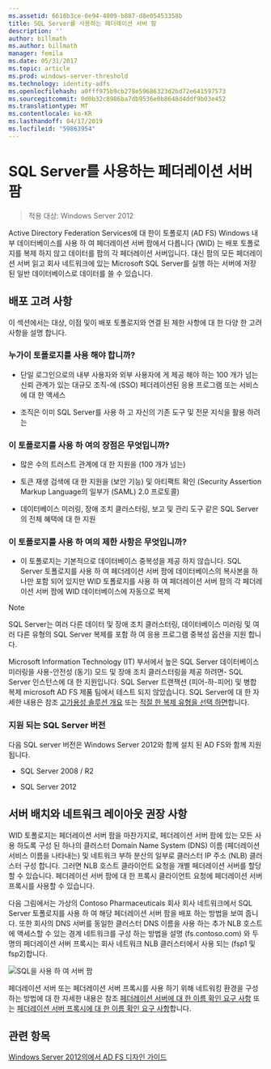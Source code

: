 ```yaml
---
ms.assetid: 6618b3ce-0e94-4009-b887-d8e05453358b
title: SQL Server를 사용하는 페더레이션 서버 팜
description: ''
author: billmath
ms.author: billmath
manager: femila
ms.date: 05/31/2017
ms.topic: article
ms.prod: windows-server-threshold
ms.technology: identity-adfs
ms.openlocfilehash: a0fff975b9cb278e59686323d2bd72e641597573
ms.sourcegitcommit: 0d0b32c8986ba7db9536e0b8648d4ddf9b03e452
ms.translationtype: MT
ms.contentlocale: ko-KR
ms.lasthandoff: 04/17/2019
ms.locfileid: "59863954"
---
```

# <a name="federation-server-farm-using-sql-server"></a>SQL Server를 사용하는 페더레이션 서버 팜

>적용 대상: Windows Server 2012

Active Directory Federation Services에 대 한이 토폴로지 \(AD FS\) Windows 내부 데이터베이스를 사용 하 여 페더레이션 서버 팜에서 다릅니다 \(WID\) 는 배포 토폴로지를 복제 하지 않고 데이터를 팜의 각 페더레이션 서버입니다. 대신 팜의 모든 페더레이션 서버 읽고 회사 네트워크에 있는 Microsoft SQL Server를 실행 하는 서버에 저장 된 일반 데이터베이스로 데이터를 쓸 수 있습니다.  
  
## <a name="deployment-considerations"></a>배포 고려 사항  
이 섹션에서는 대상, 이점 및이 배포 토폴로지와 연결 된 제한 사항에 대 한 다양 한 고려 사항을 설명 합니다.  
  
### <a name="who-should-use-this-topology"></a>누가이 토폴로지를 사용 해야 합니까?  
  
-   단일 로그인으로의 내부 사용자와 외부 사용자에 게 제공 해야 하는 100 개가 넘는 신뢰 관계가 있는 대규모 조직\-에 \(SSO\) 페더레이션된 응용 프로그램 또는 서비스에 대 한 액세스  
  
-   조직은 이미 SQL Server를 사용 하 고 자신의 기존 도구 및 전문 지식을 활용 하려는  
  
### <a name="what-are-the-benefits-of-using-this-topology"></a>이 토폴로지를 사용 하 여의 장점은 무엇입니까?  
  
-   많은 수의 트러스트 관계에 대 한 지원을 \(100 개가 넘는\)  
  
-   토큰 재생 검색에 대 한 지원을 \(보안 기능\) 및 아티팩트 확인 \(Security Assertion Markup Language의 일부가 \(SAML\) 2.0 프로토콜\)  
  
-   데이터베이스 미러링, 장애 조치 클러스터링, 보고 및 관리 도구 같은 SQL Server의 전체 혜택에 대 한 지원  
  
### <a name="what-are-the-limitations-of-using-this-topology"></a>이 토폴로지를 사용 하 여의 제한 사항은 무엇입니까?  
  
-   이 토폴로지는 기본적으로 데이터베이스 중복성을 제공 하지 않습니다. SQL Server 토폴로지를 사용 하 여 페더레이션 서버 팜에 데이터베이스의 복사본을 하나만 포함 되어 있지만 WID 토폴로지를 사용 하 여 페더레이션 서버 팜의 각 페더레이션 서버 팜에 WID 데이터베이스에 자동으로 복제  
  
> [!NOTE]  
> SQL Server는 여러 다른 데이터 및 장애 조치 클러스터링, 데이터베이스 미러링 및 여러 다른 유형의 SQL Server 복제를 포함 하 여 응용 프로그램 중복성 옵션을 지원 합니다.  
  
Microsoft Information Technology \(IT\) 부서에서 높은 SQL Server 데이터베이스 미러링을 사용\-안전성 \(동기\) 모드 및 장애 조치 클러스터링을 제공 하려면\- SQL Server 인스턴스에 대 한 지원입니다. SQL Server 트랜잭션 \(피어\-하\-피어\) 및 병합 복제 microsoft AD FS 제품 팀에서 테스트 되지 않았습니다. SQL Server에 대 한 자세한 내용은 참조 [고가용성 솔루션 개요](https://go.microsoft.com/fwlink/?LinkId=179853) 또는 [적절 한 복제 유형을 선택 하면](https://go.microsoft.com/fwlink/?LinkId=214648)합니다.  
  
### <a name="supported-sql-server-versions"></a>지원 되는 SQL Server 버전  
다음 SQL server 버전은 Windows Server 2012와 함께 설치 된 AD FS와 함께 지원 됩니다.  
  
-   SQL Server 2008 \/ R2  
  
-   SQL Server 2012  
  
## <a name="server-placement-and-network-layout-recommendations"></a>서버 배치와 네트워크 레이아웃 권장 사항  
WID 토폴로지는 페더레이션 서버 팜을 마찬가지로, 페더레이션 서버 팜에 있는 모든 사용 하도록 구성 된 하나의 클러스터 Domain Name System \(DNS\) 이름 \(페더레이션 서비스 이름을 나타내는\) 및 네트워크 부하 분산의 일부로 클러스터 IP 주소 \(NLB\) 클러스터 구성 합니다. 그러면 NLB 호스트 클라이언트 요청을 개별 페더레이션 서버를 할당할 수 있습니다. 페더레이션 서버 팜에 대 한 프록시 클라이언트 요청에 페더레이션 서버 프록시를 사용할 수 있습니다.  
  
다음 그림에서는 가상의 Contoso Pharmaceuticals 회사 회사 네트워크에서 SQL Server 토폴로지를 사용 하 여 해당 페더레이션 서버 팜을 배포 하는 방법을 보여 줍니다. 또한 회사의 DNS 서버를 동일한 클러스터 DNS 이름을 사용 하는 추가 NLB 호스트에 액세스할 수 있는 경계 네트워크를 구성 하는 방법을 설명 \(fs.contoso.com\) 와 두 명의 페더레이션 서버 프록시는 회사 네트워크 NLB 클러스터에서 사용 되는 \(fsp1 및 fsp2\)합니다.  
  
![SQL을 사용 하 여 서버 팜](media/FarmSQLProxies.gif)  
  
페더레이션 서버 또는 페더레이션 서버 프록시를 사용 하기 위해 네트워킹 환경을 구성 하는 방법에 대 한 자세한 내용은 참조 [페더레이션 서버에 대 한 이름 확인 요구 사항](Name-Resolution-Requirements-for-Federation-Servers.md) 또는 [페더레이션 서버 프록시에 대 한 이름 확인 요구 사항](Name-Resolution-Requirements-for-Federation-Server-Proxies.md)합니다.  
  
## <a name="see-also"></a>관련 항목
[Windows Server 2012의에서 AD FS 디자인 가이드](AD-FS-Design-Guide-in-Windows-Server-2012.md)
